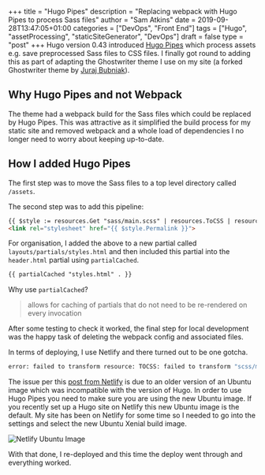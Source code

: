 +++
title = "Hugo Pipes"
description = "Replacing webpack with Hugo Pipes to process Sass files"
author = "Sam Atkins"
date = 2019-09-28T13:47:05+01:00
categories = ["DevOps", "Front End"]
tags = ["Hugo", "assetProcessing", "staticSiteGenerator", "DevOps"]
draft = false
type = "post"
+++
Hugo version 0.43 introduced [Hugo Pipes]([https://gohugo.io/hugo-pipes/introduction/](https://gohugo.io/hugo-pipes/introduction/)) which process assets e.g. save preprocessed Sass files to CSS files. I finally got round to adding this as part of adapting the Ghostwriter theme I use on my site (a forked Ghostwriter theme by [Juraj Bubniak]([https://github.com/jbub/ghostwriter](https://github.com/jbub/ghostwriter))).

## Why Hugo Pipes and not Webpack

The theme had a webpack build for the Sass files which could be replaced by Hugo Pipes. This was attractive as it simplified the build process for my static site and removed webpack and a whole load of dependencies I no longer need to worry about keeping up-to-date.

## How I added Hugo Pipes

The first step was to move the Sass files to a top level directory called `/assets`.

The second step was to add this pipeline:

```html
{{ $style := resources.Get "sass/main.scss" | resources.ToCSS | resources.Minify | resources.Fingerprint }}
<link rel="stylesheet" href="{{ $style.Permalink }}">
```

For organisation, I added the above to a new partial called `layouts/partials/styles.html` and then included this partial into the `header.html` partial using `partialCached`.

```html
{{ partialCached "styles.html" . }}
```

Why use `partialCached`?

> allows for caching of partials that do not need to be re-rendered on every invocation

After some testing to check it worked, the final step for local development was the happy task of deleting the webpack config and associated files.

In terms of deploying, I use Netlify and there turned out to be one gotcha.

```bash
error: failed to transform resource: TOCSS: failed to transform "scss/main.scss" (text/x-scss): this feature is not available in your current Hugo version
```

The issue per this [post from Netlify](https://www.netlify.com/blog/2019/03/14/a-more-flexible-build-architecture-with-updated-linux/) is due to an older version of an Ubuntu image which was incompatible with the version of Hugo. In order to use Hugo Pipes you need to make sure you are using the new Ubuntu image. If you recently set up a Hugo site on Netlify this new Ubuntu image is the default. My site has been on Netlify for some time so I needed to go into the settings and select the new Ubuntu Xenial build image.

![Netlify Ubuntu Image](/images/netlify_build_image.png)

With that done, I re-deployed and this time the deploy went through and everything worked.
